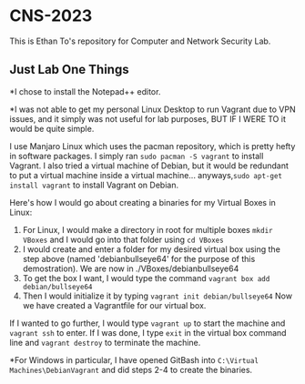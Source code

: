 # CNS-2023
This is Ethan To's repository for Computer and Network Security Lab.

## Just Lab One Things

*I chose to install the Notepad++ editor.

*I was not able to get my personal Linux Desktop to run Vagrant due to VPN issues, and it simply was not useful for lab purposes, 
BUT IF I WERE TO it would be quite simple.

I use Manjaro Linux which uses the pacman repository, which is pretty hefty in software packages. I simply ran ```sudo pacman -S vagrant``` to install Vagrant. 
I also tried a virtual machine of Debian, but it would be redundant to put a virtual machine inside a virtual machine... 
anyways,```sudo apt-get install vagrant``` to install Vagrant on Debian.

Here's how I would go about creating a binaries for my Virtual Boxes in Linux:
1) For Linux, I would make a directory in root for multiple boxes ```mkdir VBoxes``` and I would go into that folder using ```cd VBoxes```
2) I would create and enter a folder for my desired virtual box using the step above (named 'debianbullseye64' for the purpose of this demostration). We are now in ./VBoxes/debianbullseye64
3) To get the box I want, I would type the command ```vagrant box add debian/bullseye64```
4) Then I would initialize it by typing ```vagrant init debian/bullseye64``` Now we have created a Vagrantfile for our virtual box.

If I wanted to go further, I would type ```vagrant up``` to start the machine and ```vagrant ssh``` to enter. If I was done, I type ```exit``` in the virtual box command line and ```vagrant destroy``` to terminate the machine.

*For Windows in particular, I have opened GitBash into `C:\Virtual Machines\DebianVagrant` and did steps 2-4 to create the binaries.
